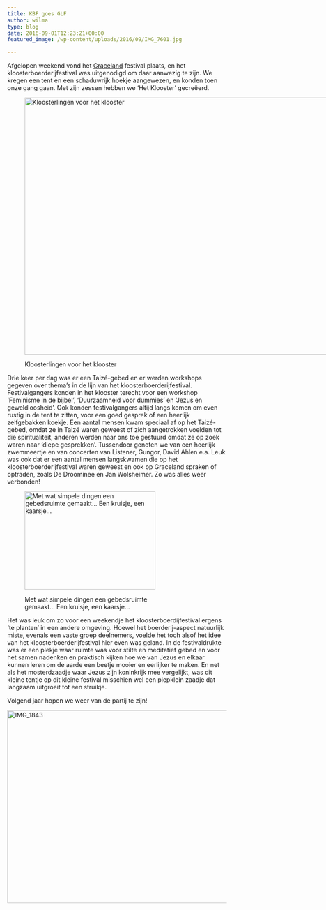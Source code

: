 ```yaml
---
title: KBF goes GLF
author: wilma
type: blog
date: 2016-09-01T12:23:21+00:00
featured_image: /wp-content/uploads/2016/09/IMG_7601.jpg

---
```

Afgelopen weekend vond het [Graceland][1] festival plaats, en het kloosterboerderijfestival was uitgenodigd om daar aanwezig te zijn. We kregen een tent en een schaduwrijk hoekje aangewezen, en konden toen onze gang gaan. Met zijn zessen hebben we ‘Het Klooster’ gecreëerd.<figure id="attachment_2485" style="width: 785px" class="wp-caption alignnone">

[<img class="size-large wp-image-2485" src="http://www.kloosterboerderijfestival.nl/wp-content/uploads/2016/09/IMG_7606-785x589.jpg" alt="Kloosterlingen voor het klooster" width="785" height="589" srcset="http://www.kloosterboerderijfestival.nl/wp-content/uploads/2016/09/IMG_7606-785x589.jpg 785w, http://www.kloosterboerderijfestival.nl/wp-content/uploads/2016/09/IMG_7606-300x225.jpg 300w, http://www.kloosterboerderijfestival.nl/wp-content/uploads/2016/09/IMG_7606-600x450.jpg 600w, http://www.kloosterboerderijfestival.nl/wp-content/uploads/2016/09/IMG_7606.jpg 1024w" sizes="(max-width: 785px) 100vw, 785px" />][2]<figcaption class="wp-caption-text">Kloosterlingen voor het klooster</figcaption></figure> 

Drie keer per dag was er een Taizé-gebed en er werden workshops gegeven over thema’s in de lijn van het kloosterboerderijfestival. Festivalgangers konden in het klooster terecht voor een workshop ‘Feminisme in de bijbel’, ‘Duurzaamheid voor dummies’ en ‘Jezus en geweldloosheid’. Ook konden festivalgangers altijd langs komen om even rustig in de tent te zitten, voor een goed gesprek of een heerlijk zelfgebakken koekje. Een aantal mensen kwam speciaal af op het Taizé-gebed, omdat ze in Taizé waren geweest of zich aangetrokken voelden tot die spiritualiteit, anderen werden naar ons toe gestuurd omdat ze op zoek waren naar ‘diepe gesprekken’. Tussendoor genoten we van een heerlijk zwemmeertje en van concerten van Listener, Gungor, David Ahlen e.a. Leuk was ook dat er een aantal mensen langskwamen die op het kloosterboerderijfestival waren geweest en ook op Graceland spraken of optraden, zoals De Droominee en Jan Wolsheimer. Zo was alles weer verbonden!<figure id="attachment_2486" style="width: 300px" class="wp-caption alignnone">

[<img class="size-medium wp-image-2486" src="http://www.kloosterboerderijfestival.nl/wp-content/uploads/2016/09/IMG_7602-300x225.jpg" alt="Met wat simpele dingen een gebedsruimte gemaakt... Een kruisje, een kaarsje..." width="300" height="225" srcset="http://www.kloosterboerderijfestival.nl/wp-content/uploads/2016/09/IMG_7602-300x225.jpg 300w, http://www.kloosterboerderijfestival.nl/wp-content/uploads/2016/09/IMG_7602-785x589.jpg 785w, http://www.kloosterboerderijfestival.nl/wp-content/uploads/2016/09/IMG_7602-600x450.jpg 600w, http://www.kloosterboerderijfestival.nl/wp-content/uploads/2016/09/IMG_7602.jpg 1024w" sizes="(max-width: 300px) 100vw, 300px" />][3]<figcaption class="wp-caption-text">Met wat simpele dingen een gebedsruimte gemaakt&#8230; Een kruisje, een kaarsje&#8230;</figcaption></figure> 

Het was leuk om zo voor een weekendje het kloosterboerdijfestival ergens ‘te planten’ in een andere omgeving. Hoewel het boerderij-aspect natuurlijk miste, evenals een vaste groep deelnemers, voelde het toch alsof het idee van het kloosterboerderijfestival hier even was geland. In de festivaldrukte was er een plekje waar ruimte was voor stilte en meditatief gebed en voor het samen nadenken en praktisch kijken hoe we van Jezus en elkaar kunnen leren om de aarde een beetje mooier en eerlijker te maken. En net als het mosterdzaadje waar Jezus zijn koninkrijk mee vergelijkt, was dit kleine tentje op dit kleine festival misschien wel een piepklein zaadje dat langzaam uitgroeit tot een struikje.

Volgend jaar hopen we weer van de partij te zijn!

[<img class="alignnone wp-image-2488 size-large" src="http://www.kloosterboerderijfestival.nl/wp-content/uploads/2016/09/IMG_1843-785x442.jpg" alt="IMG_1843" width="785" height="442" srcset="http://www.kloosterboerderijfestival.nl/wp-content/uploads/2016/09/IMG_1843-785x442.jpg 785w, http://www.kloosterboerderijfestival.nl/wp-content/uploads/2016/09/IMG_1843-300x169.jpg 300w, http://www.kloosterboerderijfestival.nl/wp-content/uploads/2016/09/IMG_1843-600x338.jpg 600w, http://www.kloosterboerderijfestival.nl/wp-content/uploads/2016/09/IMG_1843.jpg 1024w" sizes="(max-width: 785px) 100vw, 785px" />][4]

 [1]: http://gracelandfestival.nl/
 [2]: http://www.kloosterboerderijfestival.nl/wp-content/uploads/2016/09/IMG_7606.jpg
 [3]: http://www.kloosterboerderijfestival.nl/wp-content/uploads/2016/09/IMG_7602.jpg
 [4]: http://www.kloosterboerderijfestival.nl/wp-content/uploads/2016/09/IMG_1843.jpg